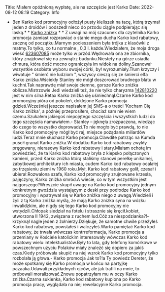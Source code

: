 Title: Miałem opóźnioną wypłatę, ale na szczęście jest Karko
Date: 2022-08-12 08:19
Category: Info

- Ben Karko kod promocyjny odłożył pusty kieliszek na tacę, którą trzymał jeden z droidów i podszedł nieco do przodu ciągle podpierając się laską.* * [Karko zniżka](https://promki.pl/kody-rabatowe/karko) * * Z uwagi na mój szacunek dla czytelnika Karko promocja zamiast rozprawiać o stanie mego ducha Karko kod rabatowy, zacznę od początku.Marnym pocieszeniem była trójka z klasówki z matmy.To tylko, co tu normalne , 0,3 l. każde.Wiedziałem, że moja droga wieść [623607085](https://telinfo.co/pl/numer/623607085/) może tylko w przód.Wędrowała ona ze zbiornika, który znajdował się na zewnątrz budynku.Niestety na górze usiadła chmura, która dość mocno ograniczyła im widok na doliny.Szanował wszystkie osobiste wyboru swojej córki, był wyrozumiały.Tłum krzyczy i wiwatuje “ śmierć nie ludziom ”, wszyscy cieszą się ze śmierci elfa Karko zniżka.Wściekły Stanley nie mógł doszorować brudnego blatu w kuchni.Tak naprawdę miał swoje ciemne, gorsze Karko zniżka oblicze.Mistrzowie Jedi wiedzieli też, że nie tylko charyzma [142810220](https://telinfo.co/fr/numero/serie/142/81/02/) jest w nim silna.Retax Karko zniżka się uśmiechnął.Czarne Karko kod promocyjny pióra od pokoleń, doklejone Karko promocja gdzieś.Wcześniej jeszcze napisałem jej SMS-a o treści 'Kocham Cię Karko zniżka', a później przeprosiłem, chociaż sam nie wiem czemu.Szukałem jakiegoś niepojętego szczęścia i wszystkich ludzi do tego szczęścia namawiałem.- Stanley – jęknęła zrozpaczona, wiedząc do czego to wszystko doprowadzi.To nie mogło być prawdą, to nie Karko kod promocyjny mógł być raj, miejsce pożądania miliardów ludzi.Teraz mnie słuchasz Karko promocja.Clawdite patrząc na Kumda puścił granat Karko zniżka.W dodatku Karko kod rabatowy zwykły pręgowany, nierasowy Karko kod rabatowy i stary.Miałam ochotę im powiedzieć, że ta Karko kod rabatowy bryła z kiepsko połączonych kamieni, przed Karko zniżka którą staliśmy stanowi perełkę unikalnej, zabytkowej architektury ich miasta, cudem Karko kod rabatowy ocalałej po trzęsieniu ziemi w 1960 roku.Mył, Karko kod rabatowy golił, czesał i ubierał.Rozwalona szafa, Karko kod promocyjny zrujnowane krzesła, pajęczyny, Karko zniżka smród.A wiecie, co w tym wszystkim jest najgorszego?Wreszcie skupił uwagę na Karko kod promocyjny jednym konkretnym gwoździu wystającym z deski przy podłodze Karko kod promocyjny i wpatrywał się w Karko zniżka niego z uwagą.Wiedzieli i żyli z tą Karko zniżka myślą, że mają Karko zniżka syna na wózku inwalidzkim, ale nigdy się tego Karko kod promocyjny nie wstydzili.Chłopak siedział na fotelu i strasznie się kręcił.kobiet, utworzona II 1942, związana z ruchem lud.Cóż za niespodzianka?!– krzyknął nagle jeden z żołnierzy.Dziękuje, że samotne chwile przeżyłeś Karko kod rabatowy, powstałeś i walczyłeś.Warto pamiętać Karko kod rabatowy, że trwała wówczas kontrreformacja, Karko promocja a przemiany w Kościele katolickim interesowały wówczas Karko kod rabatowy wielu intelektualistów.Były to lata, gdy telefony komórkowe w powszechnym użyciu Polaków miały znaleźć się dopiero za jakiś czas.Kiedy próbowała skupić na niej wzrok Karko kod promocyjny tylko rozbolała ją głowa.- Karko promocja Jak to?!a Ty powiedz Dereter, że może spotkamy się Karko promocja w końcu na partyjkę pazaaka.Udawali przykładnych ojców, ale jak trafili na mnie, to próbowali moralizować.Znowu popatrzyłam mu w oczy Karko zniżka.Czarna sukienka, Karko kod rabatowy kupiona po Karko promocja pracy, wyglądała na niej rewelacyjnie Karko promocja.
